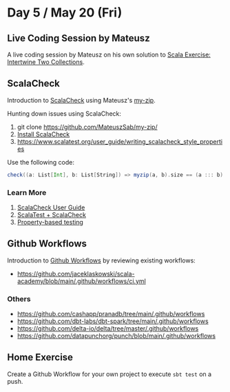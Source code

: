 # Day 5 / May 20 (Fri)

## Live Coding Session by Mateusz

A live coding session by Mateusz on his own solution to [Scala Exercise: Intertwine Two Collections](./004.md#intertwine-two-collections).

## ScalaCheck

Introduction to [ScalaCheck](https://scalacheck.org/) using Mateusz's [my-zip](https://github.com/MateuszSab/my-zip.git).

Hunting down issues using ScalaCheck:

1. git clone https://github.com/MateuszSab/my-zip/
1. [Install ScalaCheck](https://www.scalatest.org/plus/scalacheck)
1. https://www.scalatest.org/user_guide/writing_scalacheck_style_properties

Use the following code:

```scala
check((a: List[Int], b: List[String]) => myzip(a, b).size == (a ::: b).size)
```

### Learn More

1. [ScalaCheck User Guide](https://github.com/typelevel/scalacheck/blob/main/doc/UserGuide.md)
1. [ScalaTest + ScalaCheck](https://www.scalatest.org/plus/scalacheck)
1. [Property-based testing](https://www.scalatest.org/user_guide/property_based_testing)

## Github Workflows

Introduction to [Github Workflows](https://docs.github.com/en/actions/using-workflows) by reviewing existing workflows:

* https://github.com/jaceklaskowski/scala-academy/blob/main/.github/workflows/ci.yml

### Others

* https://github.com/cashapp/pranadb/tree/main/.github/workflows
* https://github.com/dbt-labs/dbt-spark/tree/main/.github/workflows
* https://github.com/delta-io/delta/tree/master/.github/workflows
* https://github.com/datapunchorg/punch/blob/main/.github/workflows

## Home Exercise

Create a Github Workflow for your own project to execute `sbt test` on a push.
